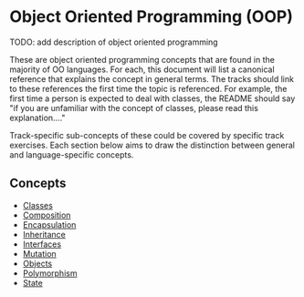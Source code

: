 # Object Oriented Programming (OOP)

TODO: add description of object oriented programming

These are object oriented programming concepts that are found in the majority of OO languages. For each, this document will list a canonical reference that explains the concept in general terms. The tracks should link to these references the first time the topic is referenced. For example, the first time a person is expected to deal with classes, the README should say "if you are unfamiliar with the concept of classes, please read this explanation...."

Track-specific sub-concepts of these could be covered by specific track exercises. Each section below aims to draw the distinction between general and language-specific concepts.

## Concepts

- [Classes](../concepts/classes.md)
- [Composition](../concepts/composition.md)
- [Encapsulation](../concepts/encapsulation.md)
- [Inheritance](../concepts/inheritance.md)
- [Interfaces](../concepts/interfaces.md)
- [Mutation](../concepts/mutation.md)
- [Objects](../concepts/objects.md)
- [Polymorphism](../concepts/polymorphism.md)
- [State](../concepts/state.md)

